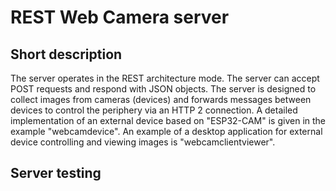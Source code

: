 # REST Web Camera server

## Short description

The server operates in the REST architecture mode. The server can accept POST requests and respond with JSON objects. 
The server is designed to collect images from cameras (devices) and forwards messages between devices to control the periphery via an HTTP 2 connection. 
A detailed implementation of an external device based on "ESP32-CAM" is given in the example "webcamdevice".
An example of a desktop application for external device controlling and viewing images is "webcamclientviewer".

## Server testing
